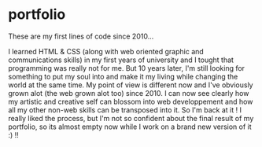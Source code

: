 # portfolio
These are my first lines of code since 2010...

I learned HTML & CSS (along with web oriented graphic and communications skills) in my first years of university and I tought that programming was really not for me.
But 10 years later, I'm still looking for something to put my soul into and make it my living while changing the world at the same time. 
My point of view is different now and I've obviously grown alot (the web grown alot too) since 2010. 
I can now see clearly how my artistic and creative self can blossom into web developpement and how all my other non-web skills can be transposed into it.
So I'm back at it ! 
I really liked the process, but I'm not so confident about the final result of my portfolio, so its almost empty now while I work on a brand new version of it :) !!
